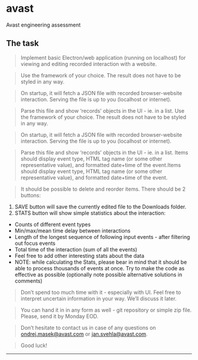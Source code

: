 # avast
Avast engineering assessment


## The task

> Implement basic Electron/web application (running on localhost)  for viewing and editing recorded interaction with a website.

> Use the framework of your choice. The result does not have to be styled in any way.

> On startup, it will fetch a JSON file with recorded browser-website interaction. Serving the file is up to you (localhost or internet).

> Parse this file and show ‘records’ objects in the UI - ie. in a list.
> Use the framework of your choice. The result does not have to be styled in any way.

> On startup, it will fetch a JSON file with recorded browser-website interaction. Serving the file is up to you (localhost or internet).

> Parse this file and show ‘records’ objects in the UI - ie. in a list.
Items should display event type, HTML tag name (or some other representative value), and formatted date+time of the event.Items should display event type, HTML tag name (or some other representative value), and formatted date+time of the event.

> It should be possible to delete and reorder items.
There should be 2 buttons:
1. SAVE button will save the currently edited file to the Downloads folder.
2. STATS button will show simple statistics about the interaction:
- Counts of different event types
- Min/max/mean time delay between interactions
- Length of the longest sequence of following input events - after filtering out focus events
- Total time of the  interaction (sum of all the events)
- Feel free to add other interesting stats about the data
- NOTE: while calculating the Stats, please bear in mind that it should be able to process thousands of events at once. Try to make the code as effective as possible (optionally note possible alternative solutions in comments)

> Don’t spend too much time with it - especially with UI. Feel free to interpret uncertain information in your way. We’ll discuss it later.

> You can hand it in in any form as well - git repository or simple zip file. Please, send it by Monday EOD.

> Don’t hesitate to contact us in case of any questions on ondrej.masek@avast.com or jan.svehla@avast.com.


> Good luck!


------------



